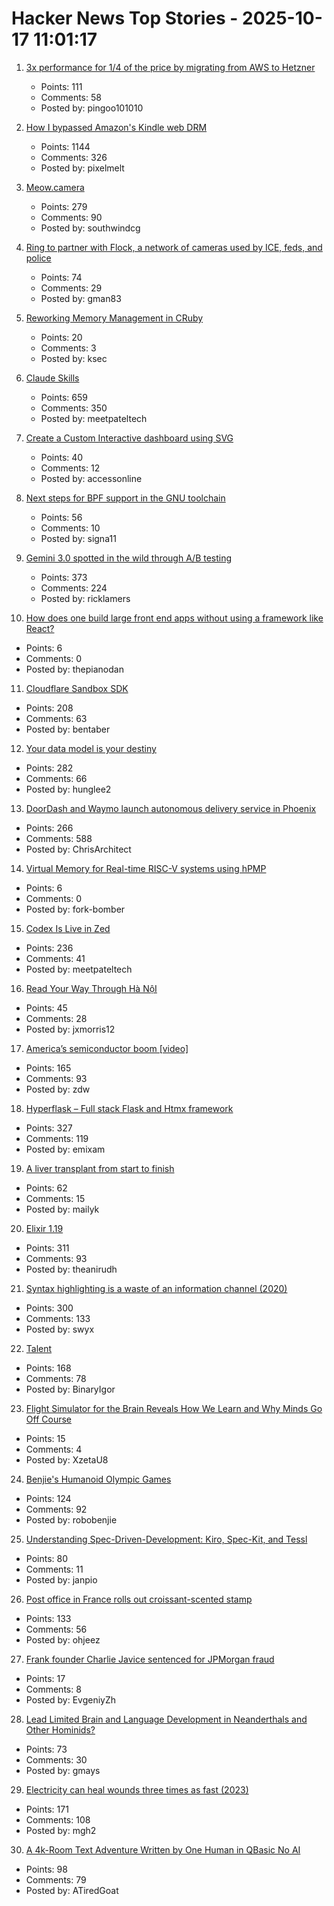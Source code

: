 # Hacker News Top Stories - 2025-10-17 11:01:17

1. [3x performance for 1/4 of the price by migrating from AWS to Hetzner](https://digitalsociety.coop/posts/migrating-to-hetzner-cloud/)
   - Points: 111
   - Comments: 58
   - Posted by: pingoo101010

2. [How I bypassed Amazon's Kindle web DRM](https://blog.pixelmelt.dev/kindle-web-drm/)
   - Points: 1144
   - Comments: 326
   - Posted by: pixelmelt

3. [Meow.camera](https://meow.camera/)
   - Points: 279
   - Comments: 90
   - Posted by: southwindcg

4. [Ring to partner with Flock, a network of cameras used by ICE, feds, and police](https://techcrunch.com/2025/10/16/amazons-ring-to-partner-with-flock-a-network-of-ai-cameras-used-by-ice-feds-and-police/)
   - Points: 74
   - Comments: 29
   - Posted by: gman83

5. [Reworking Memory Management in CRuby](https://railsatscale.com/2025-09-16-reworking-memory-management-in-cruby/)
   - Points: 20
   - Comments: 3
   - Posted by: ksec

6. [Claude Skills](https://www.anthropic.com/news/skills)
   - Points: 659
   - Comments: 350
   - Posted by: meetpateltech

7. [Create a Custom Interactive dashboard using SVG](https://0xmm.in/posts/custom_dash/)
   - Points: 40
   - Comments: 12
   - Posted by: accessonline

8. [Next steps for BPF support in the GNU toolchain](https://lwn.net/Articles/1039827/)
   - Points: 56
   - Comments: 10
   - Posted by: signa11

9. [Gemini 3.0 spotted in the wild through A/B testing](https://ricklamers.io/posts/gemini-3-spotted-in-the-wild/)
   - Points: 373
   - Comments: 224
   - Posted by: ricklamers

10. [How does one build large front end apps without using a framework like React?](undefined)
   - Points: 6
   - Comments: 0
   - Posted by: thepianodan

11. [Cloudflare Sandbox SDK](https://sandbox.cloudflare.com/)
   - Points: 208
   - Comments: 63
   - Posted by: bentaber

12. [Your data model is your destiny](https://notes.mtb.xyz/p/your-data-model-is-your-destiny)
   - Points: 282
   - Comments: 66
   - Posted by: hunglee2

13. [DoorDash and Waymo launch autonomous delivery service in Phoenix](https://about.doordash.com/en-us/news/waymo)
   - Points: 266
   - Comments: 588
   - Posted by: ChrisArchitect

14. [Virtual Memory for Real-time RISC-V systems using hPMP](https://arxiv.org/abs/2504.04498)
   - Points: 6
   - Comments: 0
   - Posted by: fork-bomber

15. [Codex Is Live in Zed](https://zed.dev/blog/codex-is-live-in-zed)
   - Points: 236
   - Comments: 41
   - Posted by: meetpateltech

16. [Read Your Way Through Hà NộI](https://vietnamesetypography.com/samples/read-your-way-through-ha-noi/)
   - Points: 45
   - Comments: 28
   - Posted by: jxmorris12

17. [America’s semiconductor boom [video]](https://www.youtube.com/watch?v=T-jt3qBzJ4A)
   - Points: 165
   - Comments: 93
   - Posted by: zdw

18. [Hyperflask – Full stack Flask and Htmx framework](https://hyperflask.dev/)
   - Points: 327
   - Comments: 119
   - Posted by: emixam

19. [A liver transplant from start to finish](https://press.asimov.com/articles/liver)
   - Points: 62
   - Comments: 15
   - Posted by: mailyk

20. [Elixir 1.19](https://elixir-lang.org/blog/2025/10/16/elixir-v1-19-0-released/)
   - Points: 311
   - Comments: 93
   - Posted by: theanirudh

21. [Syntax highlighting is a waste of an information channel (2020)](https://buttondown.com/hillelwayne/archive/syntax-highlighting-is-a-waste-of-an-information/)
   - Points: 300
   - Comments: 133
   - Posted by: swyx

22. [Talent](https://www.felixstocker.com/blog/talent)
   - Points: 168
   - Comments: 78
   - Posted by: BinaryIgor

23. [Flight Simulator for the Brain Reveals How We Learn and Why Minds Go Off Course](https://now.tufts.edu/2025/10/16/flight-simulator-brain-reveals-how-we-learn-and-why-minds-sometimes-go-course)
   - Points: 15
   - Comments: 4
   - Posted by: XzetaU8

24. [Benjie's Humanoid Olympic Games](https://generalrobots.substack.com/p/benjies-humanoid-olympic-games)
   - Points: 124
   - Comments: 92
   - Posted by: robobenjie

25. [Understanding Spec-Driven-Development: Kiro, Spec-Kit, and Tessl](https://martinfowler.com/articles/exploring-gen-ai/sdd-3-tools.html)
   - Points: 80
   - Comments: 11
   - Posted by: janpio

26. [Post office in France rolls out croissant-scented stamp](https://www.ctvnews.ca/world/article/french-post-office-rolls-out-croissant-scented-stamp/)
   - Points: 133
   - Comments: 56
   - Posted by: ohjeez

27. [Frank founder Charlie Javice sentenced for JPMorgan fraud](https://www.bbc.com/news/articles/c4gwj15djdxo)
   - Points: 17
   - Comments: 8
   - Posted by: EvgeniyZh

28. [Lead Limited Brain and Language Development in Neanderthals and Other Hominids?](https://today.ucsd.edu/story/did-lead-limit-brain-and-language-development-in-neanderthals-and-other-extinct-hominids)
   - Points: 73
   - Comments: 30
   - Posted by: gmays

29. [Electricity can heal wounds three times as fast (2023)](https://www.chalmers.se/en/current/news/mc2-how-electricity-can-heal-wounds-three-times-as-fast/)
   - Points: 171
   - Comments: 108
   - Posted by: mgh2

30. [A 4k-Room Text Adventure Written by One Human in QBasic No AI](https://the-ventureweaver.itch.io/tlote4111)
   - Points: 98
   - Comments: 79
   - Posted by: ATiredGoat

